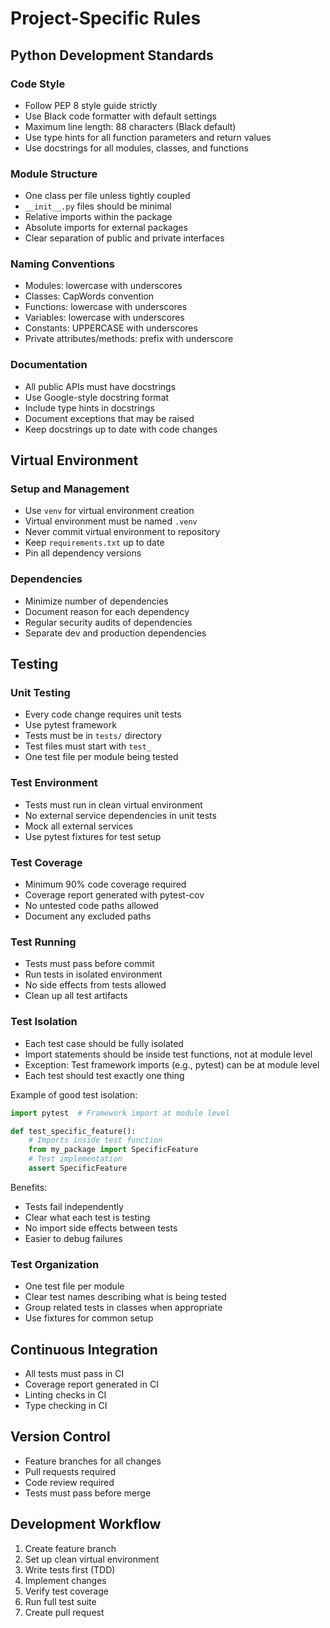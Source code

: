 # Project-Specific Rules

## Python Development Standards

### Code Style
- Follow PEP 8 style guide strictly
- Use Black code formatter with default settings
- Maximum line length: 88 characters (Black default)
- Use type hints for all function parameters and return values
- Use docstrings for all modules, classes, and functions

### Module Structure
- One class per file unless tightly coupled
- `__init__.py` files should be minimal
- Relative imports within the package
- Absolute imports for external packages
- Clear separation of public and private interfaces

### Naming Conventions
- Modules: lowercase with underscores
- Classes: CapWords convention
- Functions: lowercase with underscores
- Variables: lowercase with underscores
- Constants: UPPERCASE with underscores
- Private attributes/methods: prefix with underscore

### Documentation
- All public APIs must have docstrings
- Use Google-style docstring format
- Include type hints in docstrings
- Document exceptions that may be raised
- Keep docstrings up to date with code changes

## Virtual Environment

### Setup and Management
- Use `venv` for virtual environment creation
- Virtual environment must be named `.venv`
- Never commit virtual environment to repository
- Keep `requirements.txt` up to date
- Pin all dependency versions

### Dependencies
- Minimize number of dependencies
- Document reason for each dependency
- Regular security audits of dependencies
- Separate dev and production dependencies

## Testing

### Unit Testing
- Every code change requires unit tests
- Use pytest framework
- Tests must be in `tests/` directory
- Test files must start with `test_`
- One test file per module being tested

### Test Environment
- Tests must run in clean virtual environment
- No external service dependencies in unit tests
- Mock all external services
- Use pytest fixtures for test setup

### Test Coverage
- Minimum 90% code coverage required
- Coverage report generated with pytest-cov
- No untested code paths allowed
- Document any excluded paths

### Test Running
- Tests must pass before commit
- Run tests in isolated environment
- No side effects from tests allowed
- Clean up all test artifacts

### Test Isolation
- Each test case should be fully isolated
- Import statements should be inside test functions, not at module level
- Exception: Test framework imports (e.g., pytest) can be at module level
- Each test should test exactly one thing

Example of good test isolation:
```python
import pytest  # Framework import at module level

def test_specific_feature():
    # Imports inside test function
    from my_package import SpecificFeature
    # Test implementation
    assert SpecificFeature
```

Benefits:
- Tests fail independently
- Clear what each test is testing
- No import side effects between tests
- Easier to debug failures

### Test Organization
- One test file per module
- Clear test names describing what is being tested
- Group related tests in classes when appropriate
- Use fixtures for common setup

## Continuous Integration
- All tests must pass in CI
- Coverage report generated in CI
- Linting checks in CI
- Type checking in CI

## Version Control
- Feature branches for all changes
- Pull requests required
- Code review required
- Tests must pass before merge

## Development Workflow
1. Create feature branch
2. Set up clean virtual environment
3. Write tests first (TDD)
4. Implement changes
5. Verify test coverage
6. Run full test suite
7. Create pull request 